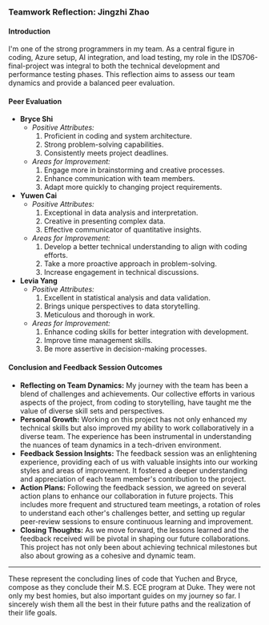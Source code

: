 ### Teamwork Reflection: Jingzhi Zhao

#### Introduction
I'm one of the strong programmers in my team. As a central figure in coding, Azure setup, AI integration, and load testing, my role in the IDS706-final-project was integral to both the technical development and performance testing phases. This reflection aims to assess our team dynamics and provide a balanced peer evaluation.

#### Peer Evaluation
- **Bryce Shi**
  - *Positive Attributes:* 
    1. Proficient in coding and system architecture.
    2. Strong problem-solving capabilities.
    3. Consistently meets project deadlines.
  - *Areas for Improvement:* 
    1. Engage more in brainstorming and creative processes.
    2. Enhance communication with team members.
    3. Adapt more quickly to changing project requirements.
- **Yuwen Cai**
  - *Positive Attributes:* 
    1. Exceptional in data analysis and interpretation.
    2. Creative in presenting complex data.
    3. Effective communicator of quantitative insights.
  - *Areas for Improvement:* 
    1. Develop a better technical understanding to align with coding efforts.
    2. Take a more proactive approach in problem-solving.
    3. Increase engagement in technical discussions.
- **Levia Yang**
  - *Positive Attributes:* 
    1. Excellent in statistical analysis and data validation.
    2. Brings unique perspectives to data storytelling.
    3. Meticulous and thorough in work.
  - *Areas for Improvement:* 
    1. Enhance coding skills for better integration with development.
    2. Improve time management skills.
    3. Be more assertive in decision-making processes.

#### Conclusion and Feedback Session Outcomes

- **Reflecting on Team Dynamics:** My journey with the team has been a blend of challenges and achievements. Our collective efforts in various aspects of the project, from coding to storytelling, have taught me the value of diverse skill sets and perspectives.
- **Personal Growth:** Working on this project has not only enhanced my technical skills but also improved my ability to work collaboratively in a diverse team. The experience has been instrumental in understanding the nuances of team dynamics in a tech-driven environment.
- **Feedback Session Insights:** The feedback session was an enlightening experience, providing each of us with valuable insights into our working styles and areas of improvement. It fostered a deeper understanding and appreciation of each team member's contribution to the project.
- **Action Plans:** Following the feedback session, we agreed on several action plans to enhance our collaboration in future projects. This includes more frequent and structured team meetings, a rotation of roles to understand each other's challenges better, and setting up regular peer-review sessions to ensure continuous learning and improvement.
- **Closing Thoughts:** As we move forward, the lessons learned and the feedback received will be pivotal in shaping our future collaborations. This project has not only been about achieving technical milestones but also about growing as a cohesive and dynamic team.

--- 

These represent the concluding lines of code that Yuchen and Bryce, compose as they conclude their M.S. ECE program at Duke. They were not only my best homies, but also important guides on my journey so far. I sincerely wish them all the best in their future paths and the realization of their life goals.